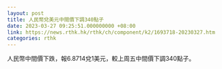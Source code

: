 ```yaml
---
layout: post
title: 人民幣兌美元中間價下調340點子
date: 2023-03-27 09:25:51.000000000 +08:00
link: https://news.rthk.hk/rthk/ch/component/k2/1693718-20230327.htm
categories: rthk
---
```


人民幣中間價下跌，報6.8714兌1美元，較上周五中間價下調340點子。
